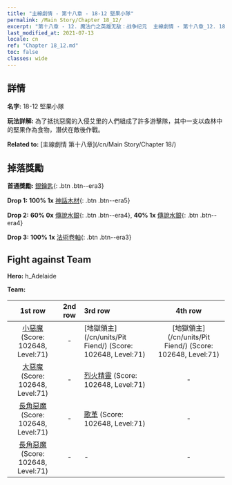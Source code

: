 ```yaml
---
title: "主線劇情 - 第十八章 - 18-12 堅果小隊"
permalink: /Main Story/Chapter 18_12/
excerpt: "第十八章 - 12. 魔法门之英雄无敌：战争纪元  主線劇情 - 第十八章_12. 18-12 堅果小隊"
last_modified_at: 2021-07-13
locale: cn
ref: "Chapter 18_12.md"
toc: false
classes: wide
---
```


## 詳情

 **名字:** 18-12 堅果小隊

 **玩法詳解:** 為了抵抗惡魔的入侵艾里的人們組成了許多游擊隊，其中一支以森林中的堅果作為食物，潛伏在敵後作戰。

 **Related to:** [主線劇情 第十八章](/cn/Main Story/Chapter 18/)

## 掉落獎勵

 **首通獎勵:** [銀鑰匙](/cn/Items/con_693/){: .btn .btn--era3}

 **Drop 1:** **100% 1x** [神話木材](/cn/Items/mat_62/){: .btn .btn--era5}

 **Drop 2:** **60% 0x** [傳說水銀](/cn/Items/mat_56/){: .btn .btn--era4}, **40% 1x** [傳說水銀](/cn/Items/mat_56/){: .btn .btn--era4}

 **Drop 3:** **100% 1x** [法術卷軸](/cn/Items/con_694/){: .btn .btn--era3}


## Fight against Team
 **Hero:** h_Adelaide

 **Team:**


  | 1st row | 2nd row | 3rd row | 4th row |
  |:----:|:----:|:----|:----:|
  | [小惡魔](/cn/units/Imp/) (Score: 102648, Level:71)  | - | [地獄領主](/cn/units/Pit Fiend/) (Score: 102648, Level:71)  | [地獄領主](/cn/units/Pit Fiend/) (Score: 102648, Level:71)  |
  | [大惡魔](/cn/units/Devil/) (Score: 102648, Level:71)  | - | [烈火精靈](/cn/units/Efreeti/) (Score: 102648, Level:71)  | - |
  | [長角惡魔](/cn/units/Demon/) (Score: 102648, Level:71)  | - | [歌革](/cn/units/Gog/) (Score: 102648, Level:71)  | - |
  | [長角惡魔](/cn/units/Demon/) (Score: 102648, Level:71)  | - | - | - |


